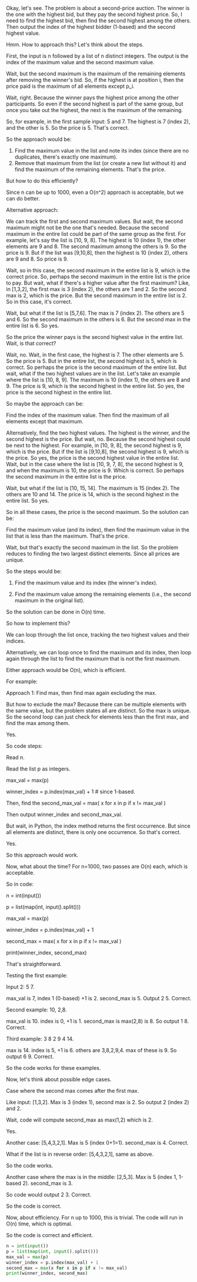 <think>
Okay, let's see. The problem is about a second-price auction. The winner is the one with the highest bid, but they pay the second highest price. So, I need to find the highest bid, then find the second highest among the others. Then output the index of the highest bidder (1-based) and the second highest value.

Hmm. How to approach this? Let's think about the steps.

First, the input is n followed by a list of n distinct integers. The output is the index of the maximum value and the second maximum value.

Wait, but the second maximum is the maximum of the remaining elements after removing the winner's bid. So, if the highest is at position i, then the price paid is the maximum of all elements except p_i.

Wait, right. Because the winner pays the highest price among the other participants. So even if the second highest is part of the same group, but once you take out the highest, the next is the maximum of the remaining.

So, for example, in the first sample input: 5 and 7. The highest is 7 (index 2), and the other is 5. So the price is 5. That's correct.

So the approach would be:

1. Find the maximum value in the list and note its index (since there are no duplicates, there's exactly one maximum).
2. Remove that maximum from the list (or create a new list without it) and find the maximum of the remaining elements. That's the price.

But how to do this efficiently?

Since n can be up to 1000, even a O(n^2) approach is acceptable, but we can do better.

Alternative approach:

We can track the first and second maximum values. But wait, the second maximum might not be the one that's needed. Because the second maximum in the entire list could be part of the same group as the first. For example, let's say the list is [10, 9, 8]. The highest is 10 (index 1), the other elements are 9 and 8. The second maximum among the others is 9. So the price is 9. But if the list was [9,10,8], then the highest is 10 (index 2), others are 9 and 8. So price is 9.

Wait, so in this case, the second maximum in the entire list is 9, which is the correct price. So, perhaps the second maximum in the entire list is the price to pay. But wait, what if there's a higher value after the first maximum? Like, in [1,3,2], the first max is 3 (index 2), the others are 1 and 2. So the second max is 2, which is the price. But the second maximum in the entire list is 2. So in this case, it's correct.

Wait, but what if the list is [5,7,6]. The max is 7 (index 2). The others are 5 and 6. So the second maximum in the others is 6. But the second max in the entire list is 6. So yes.

So the price the winner pays is the second highest value in the entire list. Wait, is that correct?

Wait, no. Wait, in the first case, the highest is 7. The other elements are 5. So the price is 5. But in the entire list, the second highest is 5, which is correct. So perhaps the price is the second maximum of the entire list. But wait, what if the two highest values are in the list. Let's take an example where the list is [10, 8, 9]. The maximum is 10 (index 1), the others are 8 and 9. The price is 9, which is the second highest in the entire list. So yes, the price is the second highest in the entire list.

So maybe the approach can be:

Find the index of the maximum value. Then find the maximum of all elements except that maximum.

Alternatively, find the two highest values. The highest is the winner, and the second highest is the price. But wait, no. Because the second highest could be next to the highest. For example, in [10, 9, 8], the second highest is 9, which is the price. But if the list is [9,10,8], the second highest is 9, which is the price. So yes, the price is the second highest value in the entire list. Wait, but in the case where the list is [10, 9, 7, 8], the second highest is 9, and when the maximum is 10, the price is 9. Which is correct. So perhaps the second maximum in the entire list is the price.

Wait, but what if the list is [10, 15, 14]. The maximum is 15 (index 2). The others are 10 and 14. The price is 14, which is the second highest in the entire list. So yes.

So in all these cases, the price is the second maximum. So the solution can be:

Find the maximum value (and its index), then find the maximum value in the list that is less than the maximum. That's the price.

Wait, but that's exactly the second maximum in the list. So the problem reduces to finding the two largest distinct elements. Since all prices are unique.

So the steps would be:

1. Find the maximum value and its index (the winner's index).

2. Find the maximum value among the remaining elements (i.e., the second maximum in the original list).

So the solution can be done in O(n) time.

So how to implement this?

We can loop through the list once, tracking the two highest values and their indices.

Alternatively, we can loop once to find the maximum and its index, then loop again through the list to find the maximum that is not the first maximum.

Either approach would be O(n), which is efficient.

For example:

Approach 1: Find max, then find max again excluding the max.

But how to exclude the max? Because there can be multiple elements with the same value, but the problem states all are distinct. So the max is unique. So the second loop can just check for elements less than the first max, and find the max among them.

Yes.

So code steps:

Read n.

Read the list p as integers.

max_val = max(p)

winner_index = p.index(max_val) + 1  # since 1-based.

Then, find the second_max_val = max( x for x in p if x != max_val )

Then output winner_index and second_max_val.

But wait, in Python, the index method returns the first occurrence. But since all elements are distinct, there is only one occurrence. So that's correct.

Yes.

So this approach would work.

Now, what about the time? For n=1000, two passes are O(n) each, which is acceptable.

So in code:

n = int(input())

p = list(map(int, input().split()))

max_val = max(p)

winner_index = p.index(max_val) + 1

second_max = max( x for x in p if x != max_val )

print(winner_index, second_max)

That's straightforward.

Testing the first example:

Input 2: 5 7.

max_val is 7, index 1 (0-based) +1 is 2. second_max is 5. Output 2 5. Correct.

Second example: 10, 2,8.

max_val is 10. index is 0, +1 is 1. second_max is max(2,8) is 8. So output 1 8. Correct.

Third example: 3 8 2 9 4 14.

max is 14. index is 5, +1 is 6. others are 3,8,2,9,4. max of these is 9. So output 6 9. Correct.

So the code works for these examples.

Now, let's think about possible edge cases.

Case where the second max comes after the first max.

Like input: [1,3,2]. Max is 3 (index 1), second max is 2. So output 2 (index 2) and 2.

Wait, code will compute second_max as max(1,2) which is 2.

Yes.

Another case: [5,4,3,2,1]. Max is 5 (index 0+1=1). second_max is 4. Correct.

What if the list is in reverse order: [5,4,3,2,1], same as above.

So the code works.

Another case where the max is in the middle: [2,5,3]. Max is 5 (index 1, 1-based 2). second_max is 3.

So code would output 2 3. Correct.

So the code is correct.

Now, about efficiency. For n up to 1000, this is trivial. The code will run in O(n) time, which is optimal.

So the code is correct and efficient.
</think>

```python
n = int(input())
p = list(map(int, input().split()))
max_val = max(p)
winner_index = p.index(max_val) + 1
second_max = max(x for x in p if x != max_val)
print(winner_index, second_max)
```